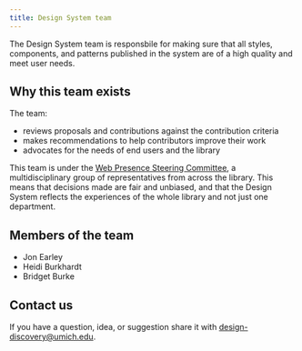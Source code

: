 ```yaml
---
title: Design System team
---
```


The Design System team is responsbile for making sure that all styles, components, and patterns published in the system are of a high quality and meet user needs.

## Why this team exists

The team:

- reviews proposals and contributions against the <gatsby-link to="/contribute/#contribution-criteria">contribution criteria</gatsby-link>
- makes recommendations to help contributors improve their work
- advocates for the needs of end users and the library

This team is under the [Web Presence Steering Committee](https://staff.lib.umich.edu/content/web-presence-steering-committee), a multidisciplinary group of representatives from across the library. This means that decisions made are fair and unbiased, and that the Design System reflects the experiences of the whole library and not just one department.

## Members of the team

- Jon Earley
- Heidi Burkhardt
- Bridget Burke

## Contact us

If you have a question, idea, or suggestion share it with [design-discovery@umich.edu](mailto:design-discovery@umich.edu).

